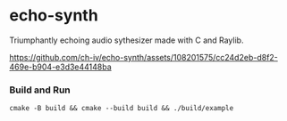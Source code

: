 # echo-synth
Triumphantly echoing audio sythesizer made with C and Raylib.

https://github.com/ch-iv/echo-synth/assets/108201575/cc24d2eb-d8f2-469e-b904-e3d3e44148ba

### Build and Run
`cmake -B build && cmake --build build && ./build/example`


